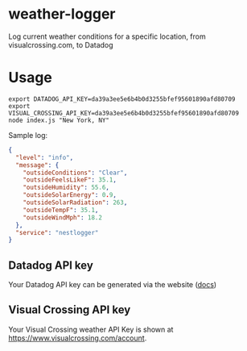 # weather-logger

Log current weather conditions for a specific location, from visualcrossing.com, to Datadog

# Usage

```
export DATADOG_API_KEY=da39a3ee5e6b4b0d3255bfef95601890afd80709
export VISUAL_CROSSING_API_KEY=da39a3ee5e6b4b0d3255bfef95601890afd80709
node index.js "New York, NY"
```

Sample log:

```json
{
  "level": "info",
  "message": {
    "outsideConditions": "Clear",
    "outsideFeelsLikeF": 35.1,
    "outsideHumidity": 55.6,
    "outsideSolarEnergy": 0.9,
    "outsideSolarRadiation": 263,
    "outsideTempF": 35.1,
    "outsideWindMph": 18.2
  },
  "service": "nestlogger"
}
```

## Datadog API key

Your Datadog API key can be generated via the website ([docs](https://docs.datadoghq.com/account_management/api-app-keys/))

## Visual Crossing API key

Your Visual Crossing weather API Key is shown at https://www.visualcrossing.com/account.
